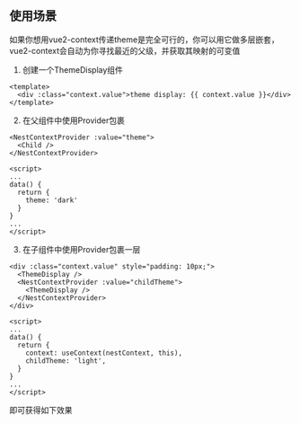 ## 使用场景

如果你想用vue2-context传递theme是完全可行的，你可以用它做多层嵌套，vue2-context会自动为你寻找最近的父级，并获取其映射的可变值

1. 创建一个ThemeDisplay组件
``` vue
<template>
  <div :class="context.value">theme display: {{ context.value }}</div>
</template>
```

2. 在父组件中使用Provider包裹
``` vue
<NestContextProvider :value="theme">
  <Child />
</NestContextProvider>

<script>
...
data() {
  return {
    theme: 'dark'
  }
}
...
</script>
```

3. 在子组件中使用Provider包裹一层
``` vue
<div :class="context.value" style="padding: 10px;">
  <ThemeDisplay />
  <NestContextProvider :value="childTheme">
    <ThemeDisplay />
  </NestContextProvider>
</div>

<script>
...
data() {
  return {
    context: useContext(nestContext, this),
    childTheme: 'light',
  }
}
...
</script>
```

即可获得如下效果

<Nest />